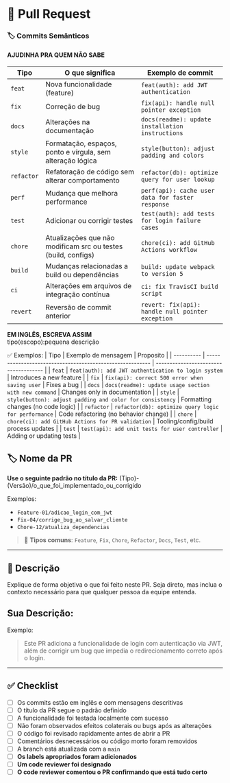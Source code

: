 # 🚀 Pull Request


### 🏷️ Commits Semânticos

#### AJUDINHA PRA QUEM NÃO SABE

| **Tipo**   | **O que significa**                                           | **Exemplo de commit**                             |
| ---------- | ------------------------------------------------------------- | ------------------------------------------------- |
| `feat`     | Nova funcionalidade (feature)                                 | `feat(auth): add JWT authentication`              |
| `fix`      | Correção de bug                                               | `fix(api): handle null pointer exception`         |
| `docs`     | Alterações na documentação                                    | `docs(readme): update installation instructions`  |
| `style`    | Formatação, espaços, ponto e vírgula, sem alteração lógica    | `style(button): adjust padding and colors`        |
| `refactor` | Refatoração de código sem alterar comportamento               | `refactor(db): optimize query for user lookup`    |
| `perf`     | Mudança que melhora performance                               | `perf(api): cache user data for faster response`  |
| `test`     | Adicionar ou corrigir testes                                  | `test(auth): add tests for login failure cases`   |
| `chore`    | Atualizações que não modificam src ou testes (build, configs) | `chore(ci): add GitHub Actions workflow`          |
| `build`    | Mudanças relacionadas a build ou dependências                 | `build: update webpack to version 5`              |
| `ci`       | Alterações em arquivos de integração contínua                 | `ci: fix TravisCI build script`                   |
| `revert`   | Reversão de commit anterior                                   | `revert: fix(api): handle null pointer exception` |



**EM INGLÊS, ESCREVA ASSIM**
<br>
tipo(escopo):pequena descrição

✅ Exemplos:
| Tipo       | Exemplo de mensagem                                       | Proposito                             |
| ---------- | --------------------------------------------------------- | ------------------------------------- |
| `feat`     | `feat(auth): add JWT authentication to login system`      | Introduces a new feature              |
| `fix`      | `fix(api): correct 500 error when saving user`            | Fixes a bug                           |
| `docs`     | `docs(readme): update usage section with new command`     | Changes only in documentation         |
| `style`    | `style(button): adjust padding and color for consistency` | Formatting changes (no code logic)    |
| `refactor` | `refactor(db): optimize query logic for performance`      | Code refactoring (no behavior change) |
| `chore`    | `chore(ci): add GitHub Actions for PR validation`         | Tooling/config/build process updates  |
| `test`     | `test(api): add unit tests for user controller`           | Adding or updating tests              |


## 🏷️ Nome da PR

**Use o seguinte padrão no título da PR:**
(Tipo)-(Versão)/o_que_foi_implementado_ou_corrigido

Exemplos:
- `Feature-01/adicao_login_com_jwt`
- `Fix-04/corrige_bug_ao_salvar_cliente`
- `Chore-12/atualiza_dependencias`

> 🔔 **Tipos comuns**: `Feature`, `Fix`, `Chore`, `Refactor`, `Docs`, `Test`, etc.

---

## 🧠 Descrição

Explique de forma objetiva o que foi feito neste PR. Seja direto, mas inclua o contexto necessário para que qualquer pessoa da equipe entenda.

## Sua Descrição: 



Exemplo:
> Este PR adiciona a funcionalidade de login com autenticação via JWT, além de corrigir um bug que impedia o redirecionamento correto após o login.

---

## ✅ Checklist

- [ ] Os commits estão em inglês e com mensagens descritivas
- [ ] O título da PR segue o padrão definido
- [ ] A funcionalidade foi testada localmente com sucesso
- [ ] Não foram observados efeitos colaterais ou bugs após as alterações
- [ ] O código foi revisado rapidamente antes de abrir a PR
- [ ] Comentários desnecessários ou código morto foram removidos
- [ ] A branch está atualizada com a `main`
- [ ] **Os labels apropriados foram adicionados**
- [ ] **Um code reviewer foi designado**
- [ ] **O code reviewer comentou o PR confirmando que está tudo certo**